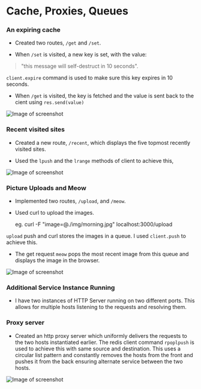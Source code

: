 Cache, Proxies, Queues
=========================

### An expiring cache

- Created two routes, `/get` and `/set`.

- When `/set` is visited, a new key is set, with the value:
> "this message will self-destruct in 10 seconds".

<code>client.expire</code> command  is used to make sure this key expires in 10 seconds.

- When `/get` is visited, the key is fetched and the value is sent back to the cient using <code>res.send(value)</code> 

![Image of screenshot](https://github.ncsu.edu/djain2/HW/blob/master/HW3/Queues/DevOpsHW3Part1.gif)

### Recent visited sites

- Created a new route, `/recent`, which displays the five topmost recently visited sites.

- Used the <code>lpush</code> and the <code>lrange</code> methods of client to achieve this,

![Image of screenshot](https://github.ncsu.edu/djain2/HW/blob/master/HW3/Queues/DevOpsHW3PArt2.gif)

### Picture Uploads and Meow

- Implemented two routes, `/upload`, and `/meow`.
 
- Used curl to upload the images.

	eg. curl -F "image=@./img/morning.jpg" localhost:3000/upload

<code>upload</code> push and curl stores the images in a queue. I used <code>client.push</code> to achieve this.
- The get request <code>meow</code> pops the most recent image from this queue and displays the image in the browser.

![Image of screenshot](https://github.ncsu.edu/djain2/HW/blob/master/HW3/Queues/DevOpsHW3Part4.gif)

### Additional Service Instance Running

- I have two instances of HTTP Server running on two different ports. This allows for multiple hosts listening to the requests and resolving them.

### Proxy server

- Created an http proxy server which uniformly delivers the requests to the two hosts instantiated earlier. The redis client command <code>rpoplpush</code> is used to achieve this with same source and destination. This uses a circular list pattern and constantly removes the hosts from the front and pushes it from the back ensuring alternate service between the two hosts.

![Image of screenshot](https://github.ncsu.edu/djain2/HW/blob/master/HW3/Queues/DevOpsHW3Part5.gif)
